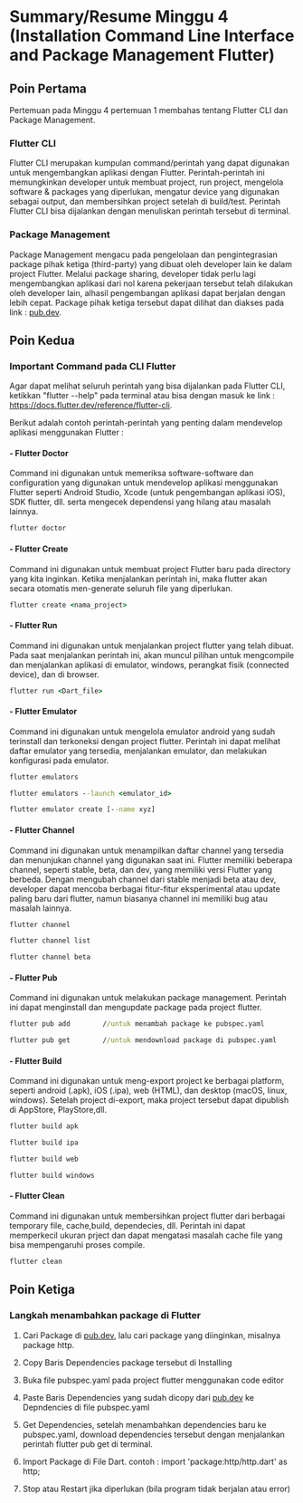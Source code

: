 # Summary/Resume Minggu 4 (Installation Command Line Interface and Package Management Flutter)

## Poin Pertama

Pertemuan pada Minggu 4 pertemuan 1 membahas tentang Flutter CLI dan Package Management.

### Flutter CLI

Flutter CLI merupakan kumpulan command/perintah yang dapat digunakan untuk mengembangkan aplikasi dengan Flutter. Perintah-perintah ini memungkinkan developer untuk membuat project, run project, mengelola software & packages yang diperlukan, mengatur device yang digunakan sebagai output, dan membersihkan project setelah di build/test. Perintah Flutter CLI bisa dijalankan dengan menuliskan perintah tersebut di terminal.

### Package Management

Package Management mengacu pada pengelolaan dan pengintegrasian package pihak ketiga (third-party) yang dibuat oleh developer lain ke dalam project Flutter. Melalui package sharing, developer tidak perlu lagi mengembangkan aplikasi dari nol karena pekerjaan tersebut telah dilakukan oleh developer lain, alhasil pengembangan aplikasi dapat berjalan dengan lebih cepat. Package pihak ketiga tersebut dapat dilihat dan diakses pada link : [pub.dev](pub.dev).

## Poin Kedua

### Important Command pada CLI Flutter

Agar dapat melihat seluruh perintah yang bisa dijalankan pada Flutter CLI, ketikkan "flutter --help" pada terminal atau bisa dengan masuk ke link : <https://docs.flutter.dev/reference/flutter-cli>.

Berikut adalah contoh perintah-perintah yang penting dalam mendevelop aplikasi menggunakan Flutter :

#### - Flutter Doctor

Command ini digunakan untuk memeriksa software-software dan configuration yang digunakan untuk mendevelop aplikasi menggunakan Flutter seperti Android Studio, Xcode (untuk pengembangan aplikasi iOS), SDK flutter, dll. serta mengecek dependensi yang hilang atau masalah lainnya.

``` cmd
flutter doctor
```

#### - Flutter Create

Command ini digunakan untuk membuat project Flutter baru pada directory yang kita inginkan. Ketika menjalankan perintah ini, maka flutter akan secara otomatis men-generate seluruh file yang diperlukan.

``` cmd
flutter create <nama_project>
```

#### - Flutter Run

Command ini digunakan untuk menjalankan project flutter yang telah dibuat. Pada saat menjalankan perintah ini, akan muncul pilihan untuk mengcompile dan menjalankan aplikasi di emulator, windows, perangkat fisik (connected device), dan di browser.

``` cmd
flutter run <Dart_file>
```

#### - Flutter Emulator

Command ini digunakan untuk mengelola emulator android yang sudah terinstall dan terkoneksi dengan project flutter. Perintah ini dapat melihat daftar emulator yang tersedia, menjalankan emulator, dan melakukan konfigurasi pada emulator.

``` cmd
flutter emulators

flutter emulators --launch <emulator_id>

flutter emulator create [--name xyz]
```

#### - Flutter Channel

Command ini digunakan untuk menampilkan daftar channel yang tersedia dan menunjukan channel yang digunakan saat ini. Flutter memiliki beberapa channel, seperti stable, beta, dan dev, yang memiliki versi Flutter yang berbeda. Dengan mengubah channel dari stable menjadi beta atau dev, developer dapat mencoba berbagai fitur-fitur eksperimental atau update paling baru dari flutter, namun biasanya channel ini memiliki bug atau masalah lainnya.

``` cmd
flutter channel

flutter channel list

flutter channel beta
```

#### - Flutter Pub

Command ini digunakan untuk melakukan package management. Perintah ini dapat menginstall dan mengupdate package pada project flutter.

``` cmd
flutter pub add        //untuk menambah package ke pubspec.yaml

flutter pub get        //untuk mendownload package di pubspec.yaml
```

#### - Flutter Build

Command ini digunakan untuk meng-export project ke berbagai platform, seperti android (.apk), iOS (.ipa), web (HTML), dan desktop (macOS, linux, windows). Setelah project di-export, maka project tersebut dapat dipublish di AppStore, PlayStore,dll.

``` cmd
flutter build apk

flutter build ipa

flutter build web

flutter build windows
```

#### - Flutter Clean

Command ini digunakan untuk membersihkan project flutter dari berbagai temporary file, cache,build, dependecies, dll. Perintah ini dapat memperkecil ukuran prject dan dapat mengatasi masalah cache file yang bisa mempengaruhi proses compile.

``` cmd
flutter clean
```

## Poin Ketiga

### Langkah menambahkan package di Flutter

1. Cari Package di [pub.dev](pub.dev), lalu cari package yang diinginkan, misalnya package http.

2. Copy Baris Dependencies package tersebut di Installing

3. Buka file pubspec.yaml pada project flutter menggunakan code editor

4. Paste Baris Dependencies yang sudah dicopy dari [pub.dev](pub.dev) ke Depndencies di file pubspec.yaml

5. Get Dependencies, setelah menambahkan dependencies baru ke pubspec.yaml, download dependencies tersebut dengan menjalankan perintah flutter pub get di terminal.

6. Import Package di File Dart. contoh : import 'package:http/http.dart' as http;

7. Stop atau Restart jika diperlukan (bila program tidak berjalan atau error)
